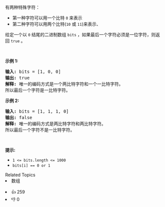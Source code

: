 <p>有两种特殊字符：</p>

<ul>
	<li>第一种字符可以用一个比特&nbsp;<code>0</code>&nbsp;来表示</li>
	<li>第二种字符可以用两个比特(<code>10</code>&nbsp;或&nbsp;<code>11</code>)来表示、</li>
</ul>

<p>给定一个以 <code>0</code> 结尾的二进制数组&nbsp;<code>bits</code>&nbsp;，如果最后一个字符必须是一位字符，则返回 <code>true</code> 。</p>

<p>&nbsp;</p>

<p><strong>示例&nbsp;1:</strong></p>

<pre>
<strong>输入:</strong> bits = [1, 0, 0]
<strong>输出:</strong> true
<strong>解释:</strong> 唯一的编码方式是一个两比特字符和一个一比特字符。
所以最后一个字符是一比特字符。
</pre>

<p><strong>示例&nbsp;2:</strong></p>

<pre>
<strong>输入:</strong> bits = [1, 1, 1, 0]
<strong>输出:</strong> false
<strong>解释:</strong> 唯一的编码方式是两比特字符和两比特字符。
所以最后一个字符不是一比特字符。
</pre>

<p>&nbsp;</p>

<p><strong>提示:</strong></p>

<ul>
	<li><code>1 &lt;= bits.length &lt;= 1000</code></li>
	<li><code>bits[i] == 0 or 1</code></li>
</ul>
<div><div>Related Topics</div><div><li>数组</li></div></div><br><div><li>👍 259</li><li>👎 0</li></div>